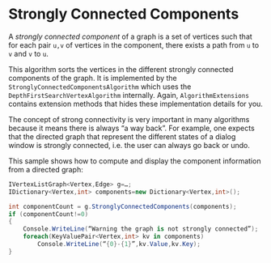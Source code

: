 # Strongly Connected Components

A _strongly connected component_ of a graph is a set of vertices such that for each pair `u,v` of vertices in the component, there exists a path from `u` to `v` and `v` to `u`.

This algorithm sorts the vertices in the different strongly connected components of the graph. It is implemented by the `StronglyConnectedComponentsAlgorithm` which uses the `DepthFirstSearchVertexAlgorithm` internally. Again, `AlgorithmExtensions` contains extension methods that hides these implementation details for you. 

The concept of strong connectivity is very important in many algorithms because it means there is always “a way back”. For example, one expects that the directed graph that represent the different states of a dialog window is strongly connected, i.e. the user can always go back or undo. 

This sample shows how to compute and display the component information from a directed graph:

```csharp
IVertexListGraph<Vertex,Edge> g=…;
IDictionary<Vertex,int> components=new Dictionary<Vertex,int>();

int componentCount = g.StronglyConnectedComponents(components);
if (componentCount!=0)
{
    Console.WriteLine(“Warning the graph is not strongly connected”);
    foreach(KeyValuePair<Vertex,int> kv in components)
        Console.WriteLine(“{0}-{1}”,kv.Value,kv.Key);
}
```
